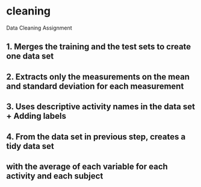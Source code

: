 # cleaning
Data Cleaning Assignment

##  1. Merges the training and the test sets to create one data set
##  2. Extracts only the measurements on the mean and standard deviation for each measurement
##  3. Uses descriptive activity names in the data set + Adding labels
##  4. From the data set in previous step, creates a tidy data set
##     with the average of each variable for each activity and each subject